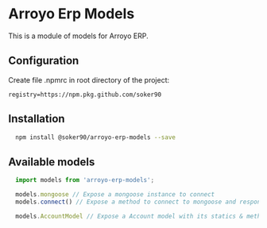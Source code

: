 # Arroyo Erp Models

This is a module of models for Arroyo ERP.

## Configuration

Create file .npmrc in root directory of the project:

```
registry=https://npm.pkg.github.com/soker90
```

## Installation

```bash
  npm install @soker90/arroyo-erp-models --save
```

## Available models

```javascript
  import models from 'arroyo-erp-models';

  models.mongoose // Expose a mongoose instance to connect
  models.connect() // Expose a method to connect to mongoose and response with the connection

  models.AccountModel // Expose a Account model with its statics & methods
```

